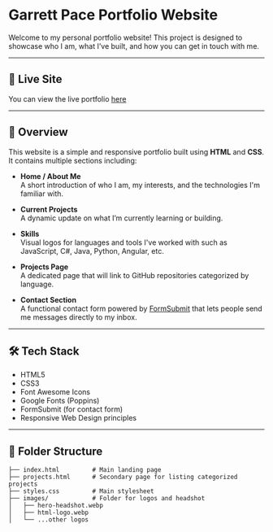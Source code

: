 # Garrett Pace Portfolio Website

Welcome to my personal portfolio website! This project is designed to showcase who I am, what I’ve built, and how you can get in touch with me.

---

## 🔗 Live Site
You can view the live portfolio [here](https://garrett-pace.github.io)

---

## 📄 Overview

This website is a simple and responsive portfolio built using **HTML** and **CSS**. It contains multiple sections including:

- **Home / About Me**  
  A short introduction of who I am, my interests, and the technologies I'm familiar with.

- **Current Projects**  
  A dynamic update on what I’m currently learning or building.

- **Skills**  
  Visual logos for languages and tools I've worked with such as JavaScript, C#, Java, Python, Angular, etc.

- **Projects Page**  
  A dedicated page that will link to GitHub repositories categorized by language.

- **Contact Section**  
  A functional contact form powered by [FormSubmit](https://formsubmit.co/) that lets people send me messages directly to my inbox.

---

## 🛠️ Tech Stack

- HTML5
- CSS3
- Font Awesome Icons
- Google Fonts (Poppins)
- FormSubmit (for contact form)
- Responsive Web Design principles

---

## 📁 Folder Structure

```
├── index.html         # Main landing page
├── projects.html      # Secondary page for listing categorized projects
├── styles.css         # Main stylesheet
├── images/            # Folder for logos and headshot
│   ├── hero-headshot.webp
│   ├── html-logo.webp
│   └── ...other logos
```
